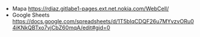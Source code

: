 - Mapa https://rdiaz.gitlabe1-pages.ext.net.nokia.com/WebCell/
- Google Sheets  https://docs.google.com/spreadsheets/d/1T5bIqCDQF26u7MYvzvORu04iKNkQBTxo7vjCbZ60mqA/edit#gid=0
